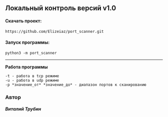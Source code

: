## Локальный контроль версий v1.0
    

#### Скачать проект:
    https://github.com/Elizeiaz/port_scanner.git


#### Запуск программы:
    python3 -m port_scanner
    
    
____
    
__Работа программы__

    -t - работа в tcp режиме
    -u - работа в udp режиме
    -p *значение_от* *значение_до* - диапазон портов к сканированию 
    

### Автор
##### Виталий Трубин
